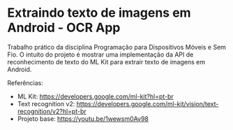 # Extraindo texto de imagens em Android - OCR App

Trabalho prático da disciplina Programação para Dispositivos Móveis e Sem Fio. O intuito do projeto é mostrar uma implementação da API de reconhecimento de texto do ML Kit para extrair texto de imagens em Android. 

Referências:

  - ML Kit: https://developers.google.com/ml-kit?hl=pt-br
  - Text recognition v2: https://developers.google.com/ml-kit/vision/text-recognition/v2?hl=pt-br
  - Projeto base: https://youtu.be/1wewsm0Av98
